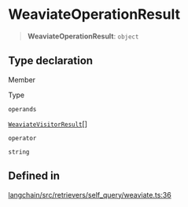 WeaviateOperationResult
=======================

> **WeaviateOperationResult**: `object`

Type declaration[​](#type-declaration "Direct link to Type declaration")
------------------------------------------------------------------------

Member

Type

`operands`

[`WeaviateVisitorResult`](/docs/api/retrievers_self_query_weaviate/types/WeaviateVisitorResult)\[\]

`operator`

`string`

Defined in[​](#defined-in "Direct link to Defined in")
------------------------------------------------------

[langchain/src/retrievers/self\_query/weaviate.ts:36](https://github.com/hwchase17/langchainjs/blob/46e1734/langchain/src/retrievers/self_query/weaviate.ts#L36)